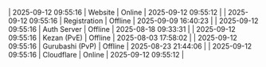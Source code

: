 | 2025-09-12 09:55:16 | Website | Online | 2025-09-12 09:55:12 |
| 2025-09-12 09:55:16 | Registration | Offline | 2025-09-09 16:40:23 |
| 2025-09-12 09:55:16 | Auth Server | Offline | 2025-08-18 09:33:31 |
| 2025-09-12 09:55:16 | Kezan (PvE) | Offline | 2025-08-03 17:58:02 |
| 2025-09-12 09:55:16 | Gurubashi (PvP) | Offline | 2025-08-23 21:44:06 |
| 2025-09-12 09:55:16 | Cloudflare | Online | 2025-09-12 09:55:12 |

